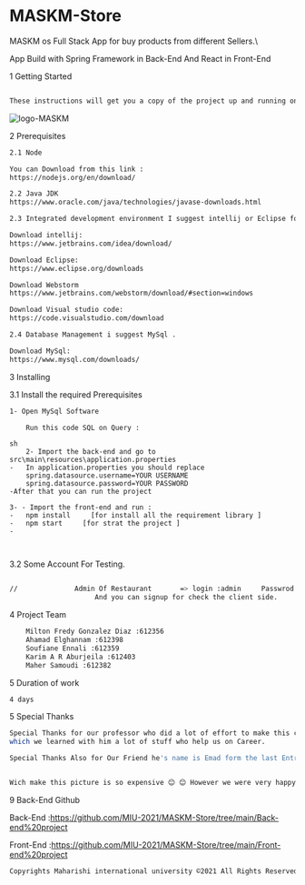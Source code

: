 # MASKM-Store
MASKM os Full Stack App for buy products from different Sellers.\

App Build with Spring Framework in Back-End And React in Front-End 

1 Getting Started
```sh

These instructions will get you a copy of the project up and running on your local machine for development and testing purposes.
```
![logo-MASKM](https://user-images.githubusercontent.com/39139830/129425115-221179ef-4696-4a0b-8fb2-75cc3bd69e27.png)


2 Prerequisites

```sh
2.1 Node

You can Download from this link : 
https://nodejs.org/en/download/

2.2 Java JDK
https://www.oracle.com/java/technologies/javase-downloads.html

2.3 Integrated development environment I suggest intellij or Eclipse for backend and WebStorm Or Visual Studio Code For the front-end . 

Download intellij:
https://www.jetbrains.com/idea/download/

Download Eclipse:
https://www.eclipse.org/downloads

Download Webstorm
https://www.jetbrains.com/webstorm/download/#section=windows

Download Visual studio code:
https://code.visualstudio.com/download

2.4 Database Management i suggest MySql . 

Download MySql:
https://www.mysql.com/downloads/

```


3 Installing



3.1 Install the required Prerequisites
```sh
1- Open MySql Software 

    Run this code SQL on Query :
 ```
```
sh 
    2- Import the back-end and go to src\main\resources\application.properties
-   In application.properties you should replace 
    spring.datasource.username=YOUR USERNAME
    spring.datasource.password=YOUR PASSWORD
-After that you can run the project 

3- - Import the front-end and run :
-   npm install     [for install all the requirement library ]
-   npm start     [for strat the project ]
-   

    
```
3.2 Some Account For Testing.

```sh

//				Admin Of Restaurant       => login :admin     Passwrod : admin   
                     And you can signup for check the client side.
```

4 Project Team

```sh
    Milton Fredy Gonzalez Diaz :612356
    Ahamad Elghannam :612398
    Soufiane Ennali :612359
    Karim A R Aburjeila :612403
    Maher Samoudi :612382
```
5 Duration of work

```sh
4 days
```
5 Special Thanks

```sh
Special Thanks for our professor who did a lot of effort to make this course easy for us and we can see this from on this project, 
which we learned with him a lot of stuff who help us on Career.

Special Thanks Also for Our Friend he's name is Emad form the last Entry <Thank you Emad>.

```

```sh

Wich make this picture is so expensive 😊 😊 However we were very happy to finish this project on very short time.
```

9 Back-End Github

Back-End :https://github.com/MIU-2021/MASKM-Store/tree/main/Back-end%20project

Front-End :https://github.com/MIU-2021/MASKM-Store/tree/main/Front-end%20project

```sh
Copyrights Maharishi international university ©2021 All Rights Reserved
```
